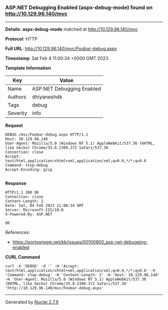 ### ASP.NET Debugging Enabled (aspx-debug-mode) found on http://10.129.96.140/mvc
---
**Details**: **aspx-debug-mode**  matched at http://10.129.96.140/mvc

**Protocol**: HTTP

**Full URL**: http://10.129.96.140/mvc/Foobar-debug.aspx

**Timestamp**: Sat Feb 4 11:00:34 +0000 GMT 2023

**Template Information**

| Key | Value |
|---|---|
| Name | ASP.NET Debugging Enabled |
| Authors | dhiyaneshdk |
| Tags | debug |
| Severity | info |

**Request**
```http
DEBUG /mvc/Foobar-debug.aspx HTTP/1.1
Host: 10.129.96.140
User-Agent: Mozilla/5.0 (Windows NT 5.1) AppleWebKit/537.36 (KHTML, like Gecko) Chrome/35.0.2309.372 Safari/537.36
Connection: close
Accept: text/html,application/xhtml+xml,application/xml;q=0.9,*/*;q=0.8
Command: stop-debug
Accept-Encoding: gzip


```

**Response**
```http
HTTP/1.1 200 OK
Connection: close
Content-Length: 2
Date: Sat, 04 Feb 2023 11:00:34 GMT
Server: Microsoft-IIS/10.0
X-Powered-By: ASP.NET

OK
```

References: 
- https://portswigger.net/kb/issues/00100800_asp-net-debugging-enabled

**CURL Command**
```
curl -X 'DEBUG' -d '' -H 'Accept: text/html,application/xhtml+xml,application/xml;q=0.9,*/*;q=0.8' -H 'Command: stop-debug' -H 'Content-Length: 2' -H 'Host: 10.129.96.140' -H 'User-Agent: Mozilla/5.0 (Windows NT 5.1) AppleWebKit/537.36 (KHTML, like Gecko) Chrome/35.0.2309.372 Safari/537.36' 'http://10.129.96.140/mvc/Foobar-debug.aspx'
```
---
Generated by [Nuclei 2.7.9](https://github.com/projectdiscovery/nuclei)